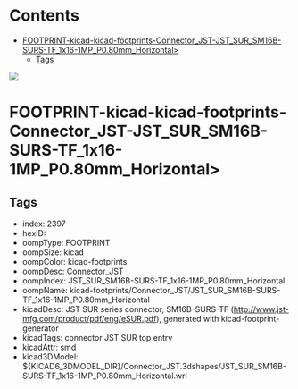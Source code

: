 



Contents
========

* [FOOTPRINT-kicad-kicad-footprints-Connector_JST-JST_SUR_SM16B-SURS-TF_1x16-1MP_P0.80mm_Horizontal>](#footprint-kicad-kicad-footprints-connector_jst-jst_sur_sm16b-surs-tf_1x16-1mp_p080mm_horizontal)
	* [Tags](#tags)
  
![][im]
# FOOTPRINT-kicad-kicad-footprints-Connector_JST-JST_SUR_SM16B-SURS-TF_1x16-1MP_P0.80mm_Horizontal>

## Tags

- index: 2397
- hexID: 
- oompType: FOOTPRINT
- oompSize: kicad
- oompColor: kicad-footprints
- oompDesc: Connector_JST
- oompIndex: JST_SUR_SM16B-SURS-TF_1x16-1MP_P0.80mm_Horizontal
- oompName: kicad-footprints/Connector_JST/JST_SUR_SM16B-SURS-TF_1x16-1MP_P0.80mm_Horizontal
- kicadDesc: JST SUR series connector, SM16B-SURS-TF (http://www.jst-mfg.com/product/pdf/eng/eSUR.pdf), generated with kicad-footprint-generator
- kicadTags: connector JST SUR top entry
- kicadAttr: smd
- kicad3DModel: ${KICAD6_3DMODEL_DIR}/Connector_JST.3dshapes/JST_SUR_SM16B-SURS-TF_1x16-1MP_P0.80mm_Horizontal.wrl



[im]: image.png
